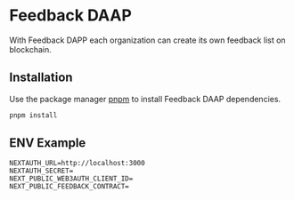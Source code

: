 # Feedback DAAP

With Feedback DAPP each organization can create its own feedback list on blockchain.

## Installation

Use the package manager [pnpm](https://pnpm.io/) to install Feedback DAAP dependencies.

```bash
pnpm install
```

## ENV Example

```env
NEXTAUTH_URL=http://localhost:3000
NEXTAUTH_SECRET=
NEXT_PUBLIC_WEB3AUTH_CLIENT_ID=
NEXT_PUBLIC_FEEDBACK_CONTRACT=
```